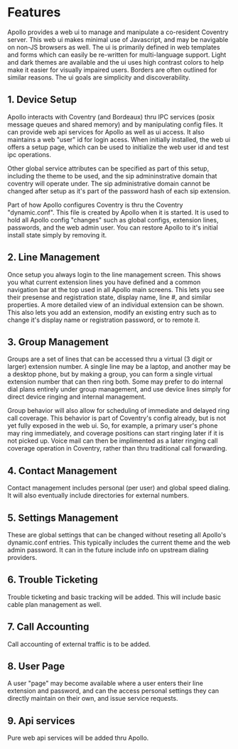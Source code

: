 # Features

Apollo provides a web ui to manage and manipulate a co-resident Coventry
server. This web ui makes minimal use of Javascript, and may be navigable on
non-JS browsers as well. The ui is primarily defined in web templates and forms
which can easily be re-written for multi-language support. Light and dark
themes are available and the ui uses high contrast colors to help make it
easier for visually impaired users. Borders are often outlined for similar
reasons. The ui goals are simplicity and discoverability.

## 1. Device Setup

Apollo interacts with Coventry (and Bordeaux) thru IPC services (posix message
queues and shared memory) and by manipulating config files. It can provide web
api services for Apollo as well as ui access. It also maintains a web "user" id
for login acess. When initially installed, the web ui offers a setup page,
which can be used to initialize the web user id and test ipc operations.

Other global service attributes can be specified as part of this setup,
including the theme to be used, and the sip admininstrative domain that
coventry will operate under. The sip administrative domain cannot be changed
after setup as it's part of the password hash of each sip extension.

Part of how Apollo configures Coventry is thru the Coventry "dynamic.conf".
This file is created by Apollo when it is started. It is used to hold all
Apollo config "changes" such as global configs, extension lines, passwords, and
the web admin user. You can restore Apollo to it's initial install state simply
by removing it.

## 2. Line Management

Once setup you always login to the line management screen. This shows you what
current extension lines you have defined and a common navigation bar at the top
used in all Apollo main screens. This lets you see their presense and
registration state, display name, line #, and similar properties.  A more
detailed view of an individual extension can be shown. This also lets you add
an extension, modify an existing entry such as to change it's display name or
registration password, or to remote it.

## 3. Group Management

Groups are a set of lines that can be accessed thru a virtual (3 digit or
larger) extension number. A single line may be a laptop, and another may be a
desktop phone, but by making a group, you can form a single virtual extension
number that can then ring both. Some may prefer to do internal dial plans
entirely under group management, and use device lines simply for direct device
ringing and internal management.

Group behavior will also allow for scheduling of immediate and delayed ring
call coverage. This behavior is part of Coventry's config already, but is not
yet fully exposed in the web ui. So, for example, a primary user's phone may
ring immediately, and coverage positions can start ringing later if it is not
picked up. Voice mail can then be implimented as a later ringing call coverage
operation in Coventry, rather than thru traditional call forwarding.

## 4. Contact Management

Contact management includes personal (per user) and global speed dialing. It
will also eventually include directories for external numbers.

## 5. Settings Management

These are global settings that can be changed without reseting all Apollo's
dynamic.conf entries. This typically includes the current theme and the web
admin password. It can in the future include info on upstream dialing
providers.

## 6. Trouble Ticketing

Trouble ticketing and basic tracking will be added. This will include basic
cable plan management as well.

## 7. Call Accounting

Call accounting of external traffic is to be added.

## 8. User Page

A user "page" may become available where a user enters their line extension and
password, and can the access personal settings they can directly maintain on
their own, and issue service requests.

## 9. Api services

Pure web api services will be added thru Apollo.

